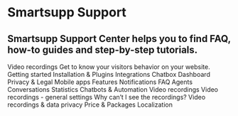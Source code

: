 # Smartsupp Support
## Smartsupp Support Center helps you to find FAQ, how-to guides and step-by-step tutorials.
Video recordings 
Get to know your visitors behavior on your website. 
Getting started 
Installation & Plugins 
Integrations 
Chatbox 
Dashboard 
Privacy & Legal 
Mobile apps 
Features 
Notifications 
FAQ 
Agents 
Conversations 
Statistics 
Chatbots & Automation 
Video recordings 
Video recordings - general settings 
Why can’t I see the recordings? 
Video recordings & data privacy 
Price & Packages 
Localization

